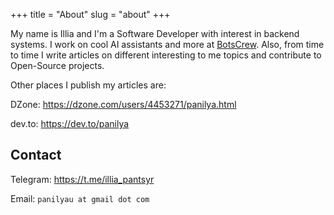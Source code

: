 +++
title = "About"
slug = "about"
+++

My name is Illia and I'm a Software Developer with interest in backend systems. I work on cool AI assistants and more at [BotsCrew](https://botscrew.com/). Also, from time to time I write articles on different interesting to me topics and contribute to Open-Source projects.

Other places I publish my articles are:

DZone: <https://dzone.com/users/4453271/panilya.html>

dev.to: <https://dev.to/panilya>

## Contact

Telegram: <https://t.me/illia_pantsyr>

Email: `panilyau at gmail dot com`
